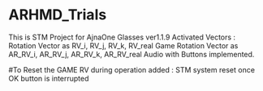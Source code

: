# ARHMD_Trials
This is STM Project for AjnaOne Glasses ver1.1.9
Activated Vectors : 
Rotation Vector as RV_i, RV_j, RV_k, RV_real
Game Rotation Vector as AR_RV_i, AR_RV_j, AR_RV_k, AR_RV_real
Audio with Buttons implemented.


#To Reset the GAME RV during operation
added : STM system reset once OK button is interrupted
